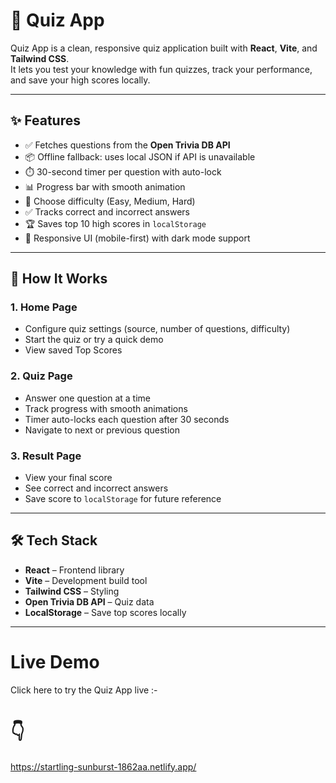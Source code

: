 
# 🎯 Quiz App

Quiz App is a clean, responsive quiz application built with **React**, **Vite**, and **Tailwind CSS**.  
It lets you test your knowledge with fun quizzes, track your performance, and save your high scores locally.

---

## ✨ Features

- ✅ Fetches questions from the **Open Trivia DB API**
- 📦 Offline fallback: uses local JSON if API is unavailable
- ⏱️ 30-second timer per question with auto-lock
- 📊 Progress bar with smooth animation
- 🎯 Choose difficulty (Easy, Medium, Hard)
- ✅ Tracks correct and incorrect answers
- 🏆 Saves top 10 high scores in `localStorage`
- 📱 Responsive UI (mobile-first) with dark mode support

---

## 🚀 How It Works

### 1. Home Page
- Configure quiz settings (source, number of questions, difficulty)
- Start the quiz or try a quick demo
- View saved Top Scores

### 2. Quiz Page
- Answer one question at a time
- Track progress with smooth animations
- Timer auto-locks each question after 30 seconds
- Navigate to next or previous question

### 3. Result Page
- View your final score
- See correct and incorrect answers
- Save score to `localStorage` for future reference

---

## 🛠️ Tech Stack
- **React** – Frontend library
- **Vite** – Development build tool
- **Tailwind CSS** – Styling
- **Open Trivia DB API** – Quiz data
- **LocalStorage** – Save top scores locally

---

# Live Demo
Click here to try the Quiz App live :-
# 👇
https://startling-sunburst-1862aa.netlify.app/
